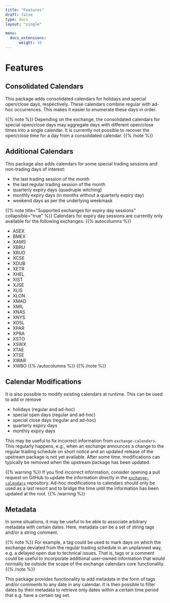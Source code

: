 ```yaml
---
title: "Features"
draft: false
type: docs
layout: "single"

menu:
  docs_extensions:
      weight: 10
---
```

# Features

## Consolidated Calendars

This package adds consolidated calendars for holidays and special open/close days, respectively. These calendars combine 
regular with ad-hoc occurrences. This makes it easier to enumerate these days in order.

{{% note %}}
Depending on the exchange, the consolidated calendars for special open/close days may aggregate days with different 
open/close times into a single calendar. It is currently not possible to recover the open/close time for a day from a 
consolidated calendar.
{{% /note %}}

## Additional Calendars

This package also adds calendars for some special trading sessions and non-trading days of interest:
- the last trading session of the month
- the last regular trading session of the month
- quarterly expiry days (quadruple witching)
- monthly expiry days (in months without a quarterly expiry day)
- weekend days as per the underlying weekmask

{{% note title="Supported exchanges for expiry day sessions" collapsible="true" %}}
Calendars for expiry day sessions are currently only available for the following exchanges:
{{% autocolumns %}}
- ASEX
- BMEX
- XAMS
- XBRU
- XBUD
- XCSE
- XDUB
- XETR
- XHEL
- XIST
- XJSE
- XLIS
- XLON
- XMAD
- XMIL
- XNAS
- XNYS
- XOSL
- XPAR
- XPRA
- XSTO
- XSWX
- XTAE
- XTSE
- XWAR
- XWBO
{{% /autocolumns %}}
{{% /note %}}

## Calendar Modifications
It is also possible to modify existing calendars at runtime. This can be used to add or remove
- holidays (regular and ad-hoc)
- special open days (regular and ad-hoc)
- special close days (regular and ad-hoc)
- quarterly expiry days
- monthly expiry days

This may be useful to fix incorrect information from `exchange-calendars`. This regularly happens, e.g., when an 
exchange announces a change to the regular trading schedule on short notice and an updated release of the upstream 
package is not yet available. After some time, modifications can typically be removed when the upstream package has
been updated.

{{% warning %}}
If you find incorrect information, consider opening a pull request on GitHub to update the information directly 
in the [`exchange-calendars`](https://github.com/gerrymanoim/exchange_calendars) repository. Ad-hoc modifications to 
calendars should only be used as a last resort and to bridge the time until the information has been updated at the 
root.
{{% /warning %}}

## Metadata
In some situations, it may be useful to be able to associate arbitrary metadata with certain dates. Here, metadata can 
be a set of string tags and/or a string comment.

{{% note %}}
For example, a tag could be used to mark days on which the exchange 
deviated from the regular trading schedule in an unplanned way, e.g. a delayed open due to technical issues. That is, 
tags or a comment could be useful to incorporate additional user-owned information that would normally be outside the 
scope of the exchange calendars core functionality.
{{% /note %}}

This package provides functionality to add metadata in the form of tags and/or comments to any date in any calendar.
It is then possible to filter dates by their metadata to retrieve only dates within a certain time period that e.g. 
have a certain tag set.
